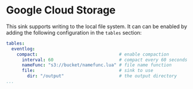 # Google Cloud Storage

This sink supports writing to the local file system. It can can be enabled by adding the following configuration in the `tables` section:

```yaml
tables:
  eventlog:
    compact:                               # enable compaction
      interval: 60                         # compact every 60 seconds
      nameFunc: "s3://bucket/namefunc.lua" # file name function
      file:                                # sink to use
        dir: "/output"                     # the output directory
...
```
